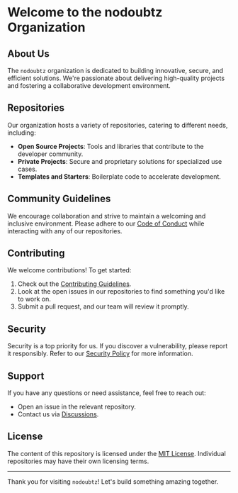 # Welcome to the nodoubtz Organization

## About Us
The `nodoubtz` organization is dedicated to building innovative, secure, and efficient solutions. We're passionate about delivering high-quality projects and fostering a collaborative development environment.

## Repositories
Our organization hosts a variety of repositories, catering to different needs, including:
- **Open Source Projects**: Tools and libraries that contribute to the developer community.
- **Private Projects**: Secure and proprietary solutions for specialized use cases.
- **Templates and Starters**: Boilerplate code to accelerate development.

## Community Guidelines
We encourage collaboration and strive to maintain a welcoming and inclusive environment. Please adhere to our [Code of Conduct](https://github.com/nodoubtz/.github/blob/main/CODE_OF_CONDUCT.md) while interacting with any of our repositories.

## Contributing
We welcome contributions! To get started:
1. Check out the [Contributing Guidelines](https://github.com/nodoubtz/.github/blob/main/CONTRIBUTING.md).
2. Look at the open issues in our repositories to find something you'd like to work on.
3. Submit a pull request, and our team will review it promptly.

## Security
Security is a top priority for us. If you discover a vulnerability, please report it responsibly. Refer to our [Security Policy](https://github.com/nodoubtz/.github/blob/main/SECURITY.md) for more information.

## Support
If you have any questions or need assistance, feel free to reach out:
- Open an issue in the relevant repository.
- Contact us via [Discussions](https://github.com/nodoubtz/.github/discussions).

## License
The content of this repository is licensed under the [MIT License](https://github.com/nodoubtz/.github/blob/main/LICENSE). Individual repositories may have their own licensing terms.

---

Thank you for visiting `nodoubtz`! Let's build something amazing together.
